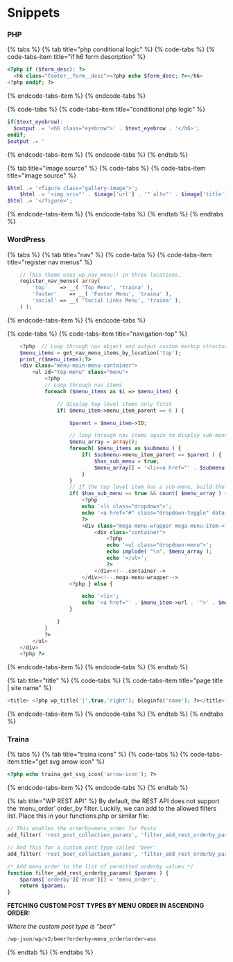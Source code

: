 # Snippets

### PHP

{% tabs %}
{% tab title="php conditional logic" %}
{% code-tabs %}
{% code-tabs-item title="if h6 form description" %}
```php
<?php if ($form_desc): ?>
  <h6 class="footer__form__desc"><?php echo $form_desc; ?></h6>
<?php endif; ?>
```
{% endcode-tabs-item %}
{% endcode-tabs %}

{% code-tabs %}
{% code-tabs-item title="conditional php logic" %}
```php
if($text_eyebrow):
  $output .= '<h6 class="eyebrow">' . $text_eyebrow . '</h6>';
endif;
$output .= '

```
{% endcode-tabs-item %}
{% endcode-tabs %}
{% endtab %}

{% tab title="image source" %}
{% code-tabs %}
{% code-tabs-item title="image source" %}
```php
$html .= '<figure class="gallery-image">';
    $html .= '<img src="' . $image['url'] . '" alt="' . $image['title'] . '" />';
$html .= '</figure>';
```
{% endcode-tabs-item %}
{% endcode-tabs %}
{% endtab %}
{% endtabs %}

### WordPress

{% tabs %}
{% tab title="nav" %}
{% code-tabs %}
{% code-tabs-item title="register nav menus" %}
```php
	// This theme uses wp_nav_menu() in three locations.
	register_nav_menus( array(
		'top'    => __( 'Top Menu', 'traina' ),
		'footer'    => __( 'Footer Menu', 'traina' ),
		'social' => __( 'Social Links Menu', 'traina' ),
	) );
```
{% endcode-tabs-item %}
{% endcode-tabs %}

{% code-tabs %}
{% code-tabs-item title="navigation-top" %}
```php
	<?php  // Loop through nav object and output custom markup structure
    $menu_items = get_nav_menu_items_by_location('top');
	print_r($menu_items);?>
	<div class="menu-main-menu-container">
		<ul id="top-menu" class="menu">
			<?php
			// Loop through nav items
			foreach ($menu_items as $i => $menu_item) {

				// display top level items only first
				if( $menu_item->menu_item_parent == 0 ) {

	                $parent = $menu_item->ID;

					// loop through nav items again to display sub-menu items of this top level item
	                $menu_array = array();
	                foreach( $menu_items as $submenu ) {
	                    if( $submenu->menu_item_parent == $parent ) {
	                        $has_sub_menu = true;
	                        $menu_array[] = '<li><a href="' . $submenu->url . '">' . $submenu->title . '</a></li>' ."\n";
	                    }
	                }
					// If the top level item has a sub-menu, build the mega-menu and display the second level items.
	                if( $has_sub_menu == true && count( $menu_array ) > 0 ) {?>
						<?php
						echo '<li class="dropdown">';
	                    echo '<a href="#" class="dropdown-toggle" data-toggle="dropdown" role="button" aria-haspopup="true" aria-expanded="false">' . $menu_item->title . ' <span class="caret"></span></a>';
						?>
						<div class="mega-menu-wrapper mega-menu-item-<?php echo $i;?>">
							<div class="container">
								<?php
			                    echo '<ul class="dropdown-menu">';
			                    echo implode( "\n", $menu_array );
			                    echo '</ul>';
								?>
							</div><!--.container-->
						</div><!--.mega-menu-wrapper-->
	                <?php } else {

	                    echo '<li>';
	                    echo '<a href="' . $menu_item->url . '">' . $menu_item->title . '</a>';
	                }

	            }
			}
			?>
		</ul>
	</div>
	<?php ?>
```
{% endcode-tabs-item %}
{% endcode-tabs %}
{% endtab %}

{% tab title="title" %}
{% code-tabs %}
{% code-tabs-item title="page title \| site name" %}
```php
<title>	<?php wp_title('|',true,'right'); bloginfo('name'); ?></title>
```
{% endcode-tabs-item %}
{% endcode-tabs %}
{% endtab %}
{% endtabs %}

### Traina

{% tabs %}
{% tab title="traina icons" %}
{% code-tabs %}
{% code-tabs-item title="get svg arrow icon" %}
```php
<?php echo traina_get_svg_icon('arrow-icon'); ?>
```
{% endcode-tabs-item %}
{% endcode-tabs %}
{% endtab %}

{% tab title="WP REST API" %}
By default, the REST API does not support the ‘menu\_order’ order\_by filter. Luckily, we can add to the allowed filters list. Place this in your functions.php or similar file:

```php
// This enables the orderby=menu_order for Posts
add_filter( 'rest_post_collection_params', 'filter_add_rest_orderby_params', 10, 1 );

// And this for a custom post type called 'beer'
add_filter( 'rest_beer_collection_params', 'filter_add_rest_orderby_params', 10, 1 );

/* Add menu_order to the list of permitted orderby values */
function filter_add_rest_orderby_params( $params ) {
	$params['orderby']['enum'][] = 'menu_order';
	return $params;
}
```

**FETCHING CUSTOM POST TYPES BY MENU ORDER IN ASCENDING ORDER:**

_Where the custom post type is “beer”_

```php
/wp-json/wp/v2/beer?orderby=menu_order&order=asc
```
{% endtab %}
{% endtabs %}

